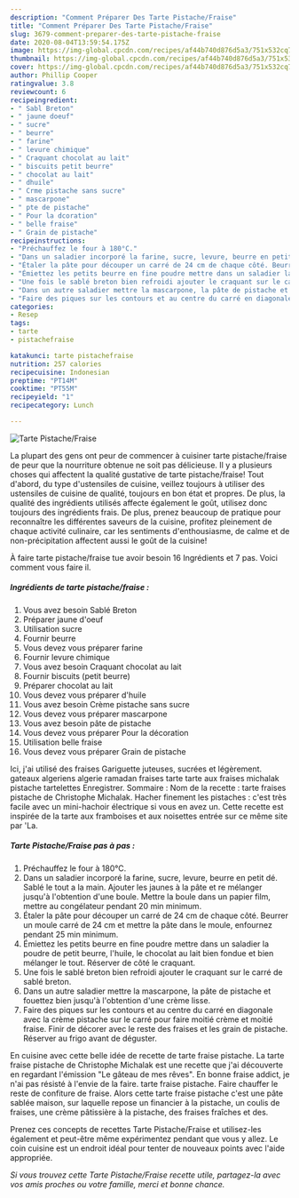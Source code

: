```yaml
---
description: "Comment Préparer Des Tarte Pistache/Fraise"
title: "Comment Préparer Des Tarte Pistache/Fraise"
slug: 3679-comment-preparer-des-tarte-pistache-fraise
date: 2020-08-04T13:59:54.175Z
image: https://img-global.cpcdn.com/recipes/af44b740d876d5a3/751x532cq70/tarte-pistachefraise-photo-principale-de-la-recette.jpg
thumbnail: https://img-global.cpcdn.com/recipes/af44b740d876d5a3/751x532cq70/tarte-pistachefraise-photo-principale-de-la-recette.jpg
cover: https://img-global.cpcdn.com/recipes/af44b740d876d5a3/751x532cq70/tarte-pistachefraise-photo-principale-de-la-recette.jpg
author: Phillip Cooper
ratingvalue: 3.8
reviewcount: 6
recipeingredient:
- " Sabl Breton"
- " jaune doeuf"
- " sucre"
- " beurre"
- " farine"
- " levure chimique"
- " Craquant chocolat au lait"
- " biscuits petit beurre"
- " chocolat au lait"
- " dhuile"
- " Crme pistache sans sucre"
- " mascarpone"
- " pte de pistache"
- " Pour la dcoration"
- " belle fraise"
- " Grain de pistache"
recipeinstructions:
- "Préchauffez le four à 180°C."
- "Dans un saladier incorporé la farine, sucre, levure, beurre en petit dé. Sablé le tout a la main. Ajouter les jaunes à la pâte et re mélanger jusqu&#39;à l&#39;obtention d&#39;une boule. Mettre la boule dans un papier film, mettre au congélateur pendant 20 min minimum."
- "Étaler la pâte pour découper un carré de 24 cm de chaque côté. Beurrer un moule carré de 24 cm et mettre la pâte dans le moule, enfournez pendant 25 min minimum."
- "Émiettez les petits beurre en fine poudre mettre dans un saladier la poudre de petit beurre, l&#39;huile, le chocolat au lait bien fondue et bien mélanger le tout. Réserver de côté le craquant."
- "Une fois le sablé breton bien refroidi ajouter le craquant sur le carré de sablé breton."
- "Dans un autre saladier mettre la mascarpone, la pâte de pistache et fouettez bien jusqu&#39;à l&#39;obtention d&#39;une crème lisse."
- "Faire des piques sur les contours et au centre du carré en diagonale avec la crème pistache sur le carré pour faire moitié crème et moitié fraise. Finir de décorer avec le reste des fraises et les grain de pistache. Réserver au frigo avant de déguster."
categories:
- Resep
tags:
- tarte
- pistachefraise

katakunci: tarte pistachefraise 
nutrition: 257 calories
recipecuisine: Indonesian
preptime: "PT14M"
cooktime: "PT55M"
recipeyield: "1"
recipecategory: Lunch

---
```



![Tarte Pistache/Fraise](https://img-global.cpcdn.com/recipes/af44b740d876d5a3/751x532cq70/tarte-pistachefraise-photo-principale-de-la-recette.jpg)

La plupart des gens ont peur de commencer à cuisiner tarte pistache/fraise de peur que la nourriture obtenue ne soit pas délicieuse. Il y a plusieurs choses qui affectent la qualité gustative de tarte pistache/fraise! Tout d'abord, du type d'ustensiles de cuisine, veillez toujours à utiliser des ustensiles de cuisine de qualité, toujours en bon état et propres. De plus, la qualité des ingrédients utilisés affecte également le goût, utilisez donc toujours des ingrédients frais. De plus, prenez beaucoup de pratique pour reconnaître les différentes saveurs de la cuisine, profitez pleinement de chaque activité culinaire, car les sentiments d'enthousiasme, de calme et de non-précipitation affectent aussi le goût de la cuisine!

<!--inarticleads1-->

À faire tarte pistache/fraise tue avoir besoin 16 Ingrédients et 7 pas. Voici comment vous faire il.

##### Ingrédients de tarte pistache/fraise :

1. Vous avez besoin  Sablé Breton
1. Préparer  jaune d&#39;oeuf
1. Utilisation  sucre
1. Fournir  beurre
1. Vous devez vous préparer  farine
1. Fournir  levure chimique
1. Vous avez besoin  Craquant chocolat au lait
1. Fournir  biscuits (petit beurre)
1. Préparer  chocolat au lait
1. Vous devez vous préparer  d&#39;huile
1. Vous avez besoin  Crème pistache sans sucre
1. Vous devez vous préparer  mascarpone
1. Vous avez besoin  pâte de pistache
1. Vous devez vous préparer  Pour la décoration
1. Utilisation  belle fraise
1. Vous devez vous préparer  Grain de pistache


Ici, j&#39;ai utilisé des fraises Gariguette juteuses, sucrées et légèrement. gateaux algeriens algerie ramadan fraises tarte tarte aux fraises michalak pistache tartelettes Enregistrer. Sommaire : Nom de la recette : tarte fraises pistache de Christophe Michalak. Hacher finement les pistaches : c&#39;est très facile avec un mini-hachoir électrique si vous en avez un. Cette recette est inspirée de la tarte aux framboises et aux noisettes entrée sur ce même site par &#39;La. 

<!--inarticleads2-->

##### Tarte Pistache/Fraise pas à pas :

1. Préchauffez le four à 180°C.
1. Dans un saladier incorporé la farine, sucre, levure, beurre en petit dé. Sablé le tout a la main. Ajouter les jaunes à la pâte et re mélanger jusqu&#39;à l&#39;obtention d&#39;une boule. Mettre la boule dans un papier film, mettre au congélateur pendant 20 min minimum.
1. Étaler la pâte pour découper un carré de 24 cm de chaque côté. Beurrer un moule carré de 24 cm et mettre la pâte dans le moule, enfournez pendant 25 min minimum.
1. Émiettez les petits beurre en fine poudre mettre dans un saladier la poudre de petit beurre, l&#39;huile, le chocolat au lait bien fondue et bien mélanger le tout. Réserver de côté le craquant.
1. Une fois le sablé breton bien refroidi ajouter le craquant sur le carré de sablé breton.
1. Dans un autre saladier mettre la mascarpone, la pâte de pistache et fouettez bien jusqu&#39;à l&#39;obtention d&#39;une crème lisse.
1. Faire des piques sur les contours et au centre du carré en diagonale avec la crème pistache sur le carré pour faire moitié crème et moitié fraise. Finir de décorer avec le reste des fraises et les grain de pistache. Réserver au frigo avant de déguster.


En cuisine avec cette belle idée de recette de tarte fraise pistache. La tarte fraise pistache de Christophe Michalak est une recette que j&#39;ai découverte en regardant l&#39;émission &#34;Le gâteau de mes rêves&#34;. En bonne fraise addict, je n&#39;ai pas résisté à l&#39;envie de la faire. tarte fraise pistache. Faire chauffer le reste de confiture de fraise. Alors cette tarte fraise pistache c&#39;est une pâte sablée maison, sur laquelle repose un financier à la pistache, un coulis de fraises, une crème pâtissière à la pistache, des fraises fraîches et des. 

<!--inarticleads1-->

<p>
Prenez ces concepts de recettes Tarte Pistache/Fraise et utilisez-les également et peut-être même expérimentez pendant que vous y allez. Le coin cuisine est un endroit idéal pour tenter de nouveaux points avec l'aide appropriée.
</p>

<p>
<i>Si vous trouvez cette Tarte Pistache/Fraise recette utile, partagez-la avec vos amis proches ou votre famille, merci et bonne chance.</i>
</p>
